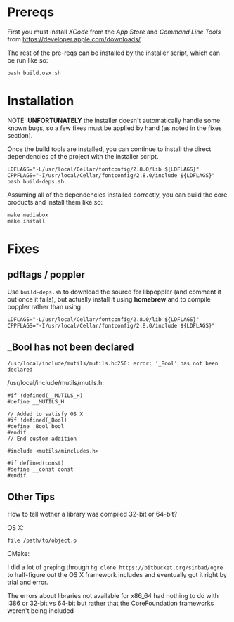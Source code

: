 Prereqs
===

First you must install *XCode* from the *App Store* and
*Command Line Tools* from <https://developer.apple.com/downloads/>

The rest of the pre-reqs can be installed by the installer script, which can be run like so:

    bash build.osx.sh

Installation
===

NOTE:
**UNFORTUNATELY** the installer doesn't automatically handle some known bugs,
so a few fixes must be applied by hand (as noted in the fixes section).

Once the build tools are installed, you can continue to install the direct dependencies
of the project with the installer script.

    LDFLAGS="-L/usr/local/Cellar/fontconfig/2.8.0/lib ${LDFLAGS}"
    CPPFLAGS="-I/usr/local/Cellar/fontconfig/2.8.0/include ${LDFLAGS}"
    bash build-deps.sh

Assuming all of the dependencies installed correctly,
you can build the core products and install them like so:

    make mediabox
    make install

Fixes
===

pdftags / poppler
---

Use `build-deps.sh` to download the source for libpoppler (and comment it out once it fails),
but actually install it using **homebrew** and  to compile poppler rather than using 

    LDFLAGS="-L/usr/local/Cellar/fontconfig/2.8.0/lib ${LDFLAGS}"
    CPPFLAGS="-I/usr/local/Cellar/fontconfig/2.8.0/include ${LDFLAGS}"

_Bool has not been declared
---

    /usr/local/include/mutils/mutils.h:250: error: '_Bool' has not been declared

/usr/local/include/mutils/mutils.h:

    #if !defined(__MUTILS_H)
    #define __MUTILS_H

    // Added to satisfy OS X
    #if !defined(_Bool)
    #define _Bool bool
    #endif
    // End custom addition

    #include <mutils/mincludes.h>

    #if defined(const)
    #define __const const
    #endif 

Other Tips
---

How to tell wether a library was compiled 32-bit or 64-bit?

OS X:

    file /path/to/object.o

CMake:

I did a lot of `grep`ing through `hg clone https://bitbucket.org/sinbad/ogre` to half-figure out 
the OS X framework includes and eventually got it right by trial and error.

The errors about libraries not available for x86_64 had nothing to do with i386 or 32-bit vs 64-bit
but rather that the CoreFoundation frameworks weren't being included
